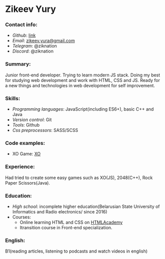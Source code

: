 # Zikeev Yury

### Contact info:
* _Github_: [link](https://github.com/ziknation)
* _Email_: zikeev.yura@gmail.com
* _Telegram_: @ziknation
* _Discord_: @ziknation

### Summary:
Junior front-end developer. Trying to learn modern JS stack. Doing my best for studying web development and work with HTML, CSS and JS. Ready for a new things and technologies in web development for self improvement.

### Skills:
* _Programming languages_: JavaScript(including ES6+), basic C++ and Java
* _Version control_: Git
* _Tools_: Github
* _Css preprocessors_: SASS/SCSS

### Code examples:
* XO Game: [XO](https://github.com/ziknation/XO-game-project)

### Experience:
Had tried to create some easy games such as XO(JS), 2048(C++), Rock Paper Scissors(Java).

### Education:
* _High school_: incomplete higher education(Belarusian State University of Informatics and Radio electronics/ since 2016)
* Courses: 
    * Online learning HTML and CSS on [HTMLAcademy](https://htmlacademy.ru)
    * Itransition course in Front-end specialization.

### English:
B1(reading articles, listening to podcasts and watch videos in english)